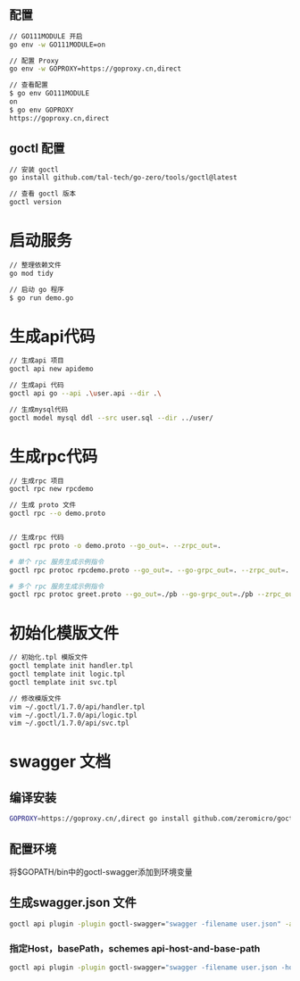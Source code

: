## 配置
```bash
// GO111MODULE 开启
go env -w GO111MODULE=on

// 配置 Proxy​
go env -w GOPROXY=https://goproxy.cn,direct

// 查看配置
$ go env GO111MODULE
on
$ go env GOPROXY
https://goproxy.cn,direct
```

## goctl 配置
```bash
// 安装 goctl
go install github.com/tal-tech/go-zero/tools/goctl@latest

// 查看 goctl 版本
goctl version
```


# 启动服务
```bash
// 整理依赖文件
go mod tidy

// 启动 go 程序
$ go run demo.go
```

# 生成api代码
```bash
// 生成api 项目
goctl api new apidemo

// 生成api 代码
goctl api go --api .\user.api --dir .\

// 生成mysql代码
goctl model mysql ddl --src user.sql --dir ../user/
```

# 生成rpc代码
```bash
// 生成rpc 项目
goctl rpc new rpcdemo

// 生成 proto 文件
goctl rpc --o demo.proto


// 生成rpc 代码
goctl rpc proto -o demo.proto --go_out=. --zrpc_out=.

# 单个 rpc 服务生成示例指令
goctl rpc protoc rpcdemo.proto --go_out=. --go-grpc_out=. --zrpc_out=. --client=true

# 多个 rpc 服务生成示例指令
goctl rpc protoc greet.proto --go_out=./pb --go-grpc_out=./pb --zrpc_out=. --client=true -m
```


# 初始化模版文件
```bash
// 初始化.tpl 模版文件
goctl template init handler.tpl
goctl template init logic.tpl
goctl template init svc.tpl​

// 修改模版文件
vim ~/.goctl/1.7.0/api/handler.tpl
vim ~/.goctl/1.7.0/api/logic.tpl
vim ~/.goctl/1.7.0/api/svc.tpl
```

# swagger 文档
## 编译安装
```bash
GOPROXY=https://goproxy.cn/,direct go install github.com/zeromicro/goctl-swagger@latest
```

## 配置环境
将$GOPATH/bin中的goctl-swagger添加到环境变量

## 生成swagger.json 文件
```bash
goctl api plugin -plugin goctl-swagger="swagger -filename user.json" -api user.api -dir .
```

### 指定Host，basePath，schemes api-host-and-base-path
```bash
goctl api plugin -plugin goctl-swagger="swagger -filename user.json -host 127.0.0.1 -basepath /api -schemes https,wss" -api user.api -dir .
```
